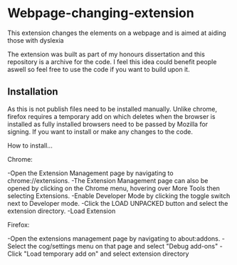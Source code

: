 # Webpage-changing-extension
This extension changes the elements on a webpage and is aimed at aiding those with dyslexia 

The extension was built as part of my honours dissertation and this repository is a archive for the code. I feel this idea could benefit people aswell so feel free to use the code if you want to build upon it.

## Installation

As this is not publish files need to be installed manually. Unlike chrome, firefox requires a temporary add on which deletes when the browser is installed as fully installed browsers need to be passed by Mozilla for signing. If you want to install or make any changes to the code. 

How to install...

Chrome:

-Open the Extension Management page by navigating to chrome://extensions.
-The Extension Management page can also be opened by clicking on the Chrome menu, hovering over More Tools then selecting Extensions.
-Enable Developer Mode by clicking the toggle switch next to Developer mode.
-Click the LOAD UNPACKED button and select the extension directory.
-Load Extension

Firefox:

-Open the extensions management page by navigating to about:addons.
-Select the cog/settings menu on that page and select "Debug add-ons"
-Click "Load temporary add on" and select extension directory

